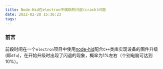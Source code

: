 ```yaml
---
title: Node-Hid在electron中偶现的闪退(crash)问题
date: 2022-02-28 15:36:23
tags:
---
```


### 前言

前段时间在一个`electron`项目中使用[node-hid](https://github.com/node-hid/node-hid)配合`C++`类库实现设备的固件升级(即`dfu`)，在开始升级时出现了闪退的现象，概率为1%左右（个别电脑可达到10%）。

